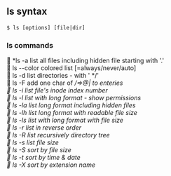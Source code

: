 ## ls syntax
```
$ ls [options] [file|dir]
```
### ls commands

🔸 *ls -a	        list all files including hidden file starting with '.'<br>
🔸 ls --color	    colored list [=always/never/auto]<br>
🔸 ls -d	        list directories - with ' */'<br>
🔸 ls -F	        add one char of */=>@| to enteries<br>
🔸 ls -i	        list file's inode index number<br>
🔸 ls -l	        list with long format - show permissions<br>
🔸 ls -la	        list long format including hidden files<br>
🔸 ls -lh	        list long format with readable file size<br>
🔸 ls -ls	        list with long format with file size<br>
🔸 ls -r	        list in reverse order<br>
🔸 ls -R	        list recursively directory tree<br>
🔸 ls -s	        list file size<br>
🔸 ls -S	        sort by file size<br>
🔸 ls -t	        sort by time & date<br>
🔸 ls -X	        sort by extension name<br>*

